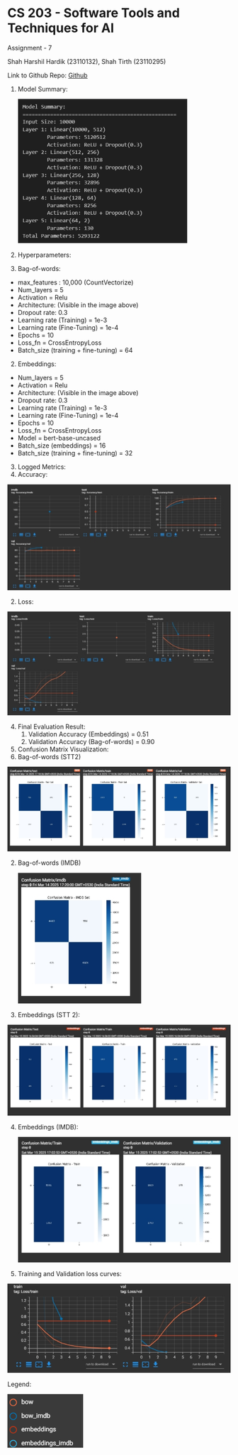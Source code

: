 # CS 203 - Software Tools and Techniques for AI 
Assignment - 7 

Shah Harshil Hardik (23110132), Shah Tirth (23110295) 

Link to Github Repo: [Github](https://www.github.com/HarshilShah1804/CS203_Assignment7) 

1. Model Summary: 

   ![](readmeimages/Aspose.Words.c1f9843f-3953-4769-870f-e3a3a54a8aea.001.png)

2. Hyperparameters: 
1. Bag-of-words: 
- max\_features : 10,000 (CountVectorize) 
- Num\_layers = 5 
- Activation = Relu 
- Architecture: (Visible in the image above) 
- Dropout rate: 0.3 
- Learning rate (Training) = 1e-3 
- Learning rate (Fine-Tuning) = 1e-4 
- Epochs = 10 
- Loss\_fn = CrossEntropyLoss 
- Batch\_size (training + fine-tuning) = 64 
2. Embeddings: 
- Num\_layers = 5 
- Activation = Relu 
- Architecture: (Visible in the image above) 
- Dropout rate: 0.3 
- Learning rate (Training) = 1e-3 
- Learning rate (Fine-Tuning) = 1e-4 
- Epochs = 10 
- Loss\_fn = CrossEntropyLoss 
- Model = bert-base-uncased 
- Batch\_size (embeddings) = 16 
- Batch\_size (training + fine-tuning) = 32 
3. Logged Metrics: 
1. Accuracy: 

![](readmeimages/Aspose.Words.c1f9843f-3953-4769-870f-e3a3a54a8aea.002.jpeg)

2. Loss: 

![](readmeimages/Aspose.Words.c1f9843f-3953-4769-870f-e3a3a54a8aea.003.jpeg)

4. Final Evaluation Result:  
   1. Validation Accuracy (Embeddings) = 0.51 
   1. Validation Accuracy (Bag-of-words) = 0.90 
4. Confusion Matrix Visualization: 
1. Bag-of-words (STT2) 

![](readmeimages/Aspose.Words.c1f9843f-3953-4769-870f-e3a3a54a8aea.004.jpeg)

2. Bag-of-words (IMDB) 

   ![](readmeimages/Aspose.Words.c1f9843f-3953-4769-870f-e3a3a54a8aea.005.jpeg)

3. Embeddings (STT 2): 

![](readmeimages/Aspose.Words.c1f9843f-3953-4769-870f-e3a3a54a8aea.006.jpeg)

4. Embeddings (IMDB): 

   ![](readmeimages/Aspose.Words.c1f9843f-3953-4769-870f-e3a3a54a8aea.007.jpeg)

6. Training and Validation loss curves: 

![](readmeimages/Aspose.Words.c1f9843f-3953-4769-870f-e3a3a54a8aea.008.jpeg)

Legend: 

![](readmeimages/Aspose.Words.c1f9843f-3953-4769-870f-e3a3a54a8aea.009.png)
